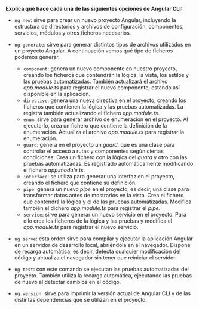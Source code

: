 **Explica qué hace cada una de las siguientes opciones de Angular CLI:**


- ``` ng new ```: sirve para crear un nuevo proyecto Angular, incluyendo la estructura de directorios y archivos de configuración, componentes, servicios, módulos y otros ficheros necesarios.
  
- ``` ng generate ```: sirve para generar distintos tipos de archivos utilizados en un proyecto Angular. A continuación vemos qué tipo de ficheros podemos generar.
  - ``` component ```: genera un nuevo componente en nuestro proyecto, creando los ficheros que contendrán la lógica, la vista, los estilos y las pruebas automatizadas. También actualizará el archivo *app.module.ts* para registrar el nuevo componente, estando así disponible en la aplicación.
  - ``` directive ```: genera una nueva directiva en el proyecto, creando los ficheros que contienen la lógica y las pruebas automatizadas. La registra también actualizando el fichero *app.module.ts*.
  - ``` enum ```: sirve para generar archivo de enumeración en el proyecto. Al ejecutarlo, crea un fichero que contiene la definición de la enumeración. Actualiza el archivo *app.module.ts* para registrar la enumeración.
  - ``` guard ```: genera en el proyecto un *guard*, que es una clase para controlar el acceso a rutas y componentes según ciertas condiciones. Crea un fichero con la lógica del *guard* y otro con las pruebas automatizadas. Es registrado automáticamente modificando el fichero *app.module.ts*.
  - ``` interface ```: se utiliza para generar una interfaz en el proyecto, creando el fichero que contiene su definición.
  - ``` pipe ```: genera un nuevo *pipe* en el proyecto, es decir, una clase para transformar datos antes de mostrarlos en la vista. Crea el fichero que contendrá la lógica y el de las pruebas automatizadas. Modifica también el dichero *app.module.ts* para registrar el *pipe*.
  - ``` service ```: sirve para generar un nuevo servicio en el proyecto. Para ello crea los ficheros de la lógica y las pruebas y modifica el *app.module.ts* para registrar el nuevo servicio.

- ``` ng serve ```: esta orden sirve para compilar y ejecutar la aplicación Angular en un servidor de desarrollo local, abriéndola en el navegador. Dispone de recarga automática, es decir, detecta cualquier modificación del código y actualiza el navegador sin tener que reiniciar el servidor.
  
- ``` ng test ```: con este comando se ejecutan las pruebas automatizadas del proyecto. También utiliza la recarga automática, ejecutando las pruebas de nuevo al detectar cambios en el código.

- ``` ng version ```: sirve para imprimir la versión actual de Angular CLI y de las distintas dependencias que se utilizan en el proyecto.